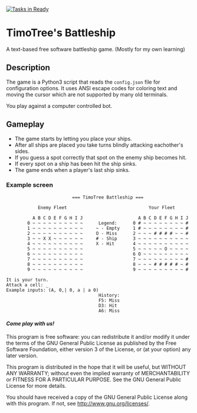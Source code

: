 [![Tasks in Ready](https://badge.waffle.io/timotree3/battleship.png?label=ready&title=Ready)](https://waffle.io/timotree3/battleship)

# TimoTree's Battleship

A text-based free software battleship game. (Mostly for my own learning)

## Description

The game is a Python3 script that reads the `config.json` file for configuration options. It uses ANSI escape codes for coloring text and moving the cursor which are not supported by many old terminals.

You play against a computer controlled bot.

## Gameplay

* The game starts by letting you place your ships.
* After all ships are placed you take turns blindly attacking eachother's sides.
* If you guess a spot correctly that spot on the enemy ship becomes hit.
* If every spot on a ship has been hit the ship sinks.
* The game ends when a player's last ship sinks.

### Example screen

```
                         === TimoTree Battleship ===

            Enemy Fleet                               Your Fleet

          A B C D E F G H I J                     A B C D E F G H I J
        0 ~ ~ ~ ~ ~ ~ ~ ~ ~ ~      Legend:      0 # ~ ~ ~ ~ ~ ~ ~ ~ #
        1 ~ ~ ~ ~ ~ ~ ~ ~ ~ ~     ~ - Empty     1 # ~ ~ ~ ~ ~ ~ ~ ~ #
        2 ~ ~ ~ ~ ~ ~ ~ ~ ~ ~     O - Miss      2 ~ ~ ~ # # # # ~ ~ #
        3 ~ ~ X X ~ ~ ~ ~ ~ ~     # - Ship      3 ~ ~ ~ ~ ~ ~ ~ ~ ~ ~
        4 ~ ~ ~ ~ ~ ~ ~ ~ ~ ~     X - Hit       4 ~ ~ ~ ~ ~ ~ ~ ~ ~ ~
        5 ~ ~ ~ ~ ~ ~ ~ ~ ~ ~                   5 ~ ~ ~ ~ ~ O ~ ~ ~ ~
        6 ~ ~ ~ ~ ~ ~ ~ ~ ~ ~                   6 O ~ ~ ~ ~ ~ ~ ~ ~ ~
        7 ~ ~ ~ ~ ~ ~ ~ ~ ~ ~                   7 ~ ~ ~ ~ ~ ~ ~ ~ ~ #
        8 ~ ~ ~ ~ ~ ~ ~ ~ ~ ~                   8 ~ ~ ~ # # # # # ~ #
        9 ~ ~ ~ ~ ~ ~ ~ ~ ~ ~                   9 ~ ~ ~ ~ ~ ~ ~ ~ ~ #

It is your turn.
Attack a cell: _
Example inputs: (A, 0,| 0, a | a 0)
                                   History:
                                   F5: Miss
                                   D3: Hit
                                   A6: Miss
```

#### *Come play with us!*


This program is free software: you can redistribute it and/or modify
it under the terms of the GNU General Public License as published by
the Free Software Foundation, either version 3 of the License, or
(at your option) any later version.

This program is distributed in the hope that it will be useful,
but WITHOUT ANY WARRANTY; without even the implied warranty of
MERCHANTABILITY or FITNESS FOR A PARTICULAR PURPOSE.  See the
GNU General Public License for more details.

You should have received a copy of the GNU General Public License
along with this program.  If not, see <http://www.gnu.org/licenses/>.
